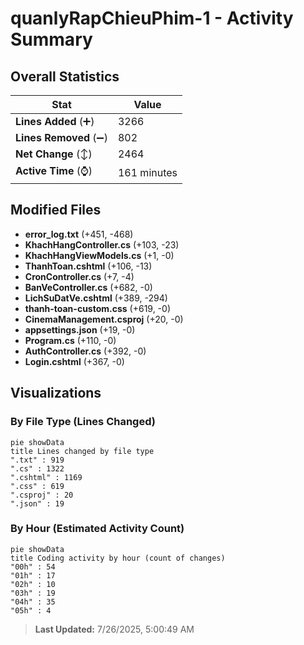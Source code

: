 # quanlyRapChieuPhim-1 - Activity Summary 

## Overall Statistics

| Stat                   | Value                                                             |
| ---------------------- | ----------------------------------------------------------------- |
| **Lines Added** (➕)   | 3266                                          |
| **Lines Removed** (➖) | 802                                        |
| **Net Change** (↕)    | 2464                |
| **Active Time** (⌚)   | 161 minutes |


## Modified Files
- **error_log.txt** (+451, -468)
- **KhachHangController.cs** (+103, -23)
- **KhachHangViewModels.cs** (+1, -0)
- **ThanhToan.cshtml** (+106, -13)
- **CronController.cs** (+7, -4)
- **BanVeController.cs** (+682, -0)
- **LichSuDatVe.cshtml** (+389, -294)
- **thanh-toan-custom.css** (+619, -0)
- **CinemaManagement.csproj** (+20, -0)
- **appsettings.json** (+19, -0)
- **Program.cs** (+110, -0)
- **AuthController.cs** (+392, -0)
- **Login.cshtml** (+367, -0)

## Visualizations

### By File Type (Lines Changed)

```mermaid
pie showData
title Lines changed by file type
".txt" : 919
".cs" : 1322
".cshtml" : 1169
".css" : 619
".csproj" : 20
".json" : 19
```

### By Hour (Estimated Activity Count)

```mermaid
pie showData
title Coding activity by hour (count of changes)
"00h" : 54
"01h" : 17
"02h" : 10
"03h" : 19
"04h" : 35
"05h" : 4
```


> **Last Updated:** 7/26/2025, 5:00:49 AM